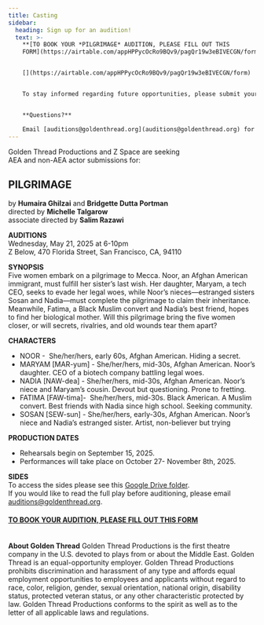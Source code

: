 ```yaml
---
title: Casting
sidebar:
  heading: Sign up for an audition!
  text: >-
    **[T﻿O BOOK YOUR *PILGRIMAGE* AUDITION, PLEASE FILL OUT THIS
    FORM](https://airtable.com/appHPPycOcRo9BQv9/pagQr19w3eBIVECGN/form)**


    [](https://airtable.com/appHPPycOcRo9BQv9/pagQr19w3eBIVECGN/form)


    To stay informed regarding future opportunities, please submit your information to our [database!](https://airtable.com/appHPPycOcRo9BQv9/pagYRqTaupLCmdbJB/form)


    **Questions?**

    Email [auditions@goldenthread.org](auditions@goldenthread.org) for any inquiries.
---
```

Golden Thread Productions and Z Space are seeking \
AEA and non-AEA actor submissions for: 

## PILGRIMAGE

by **Humaira Ghilzai** and **Bridgette Dutta Portman**\
directed by **Michelle Talgarow**\
associate directed by **Salim Razawi**

**AUDITIONS**\
Wednesday, May 21, 2025 at 6-10pm\
Z Below, 470 Florida Street, San Francisco, CA, 94110

**SYNOPSIS**\
Five women embark on a pilgrimage to Mecca. Noor, an Afghan American immigrant, must fulfill her sister’s last wish. Her daughter, Maryam, a tech CEO, seeks to evade her legal woes, while Noor’s nieces—estranged sisters Sosan and Nadia—must complete the pilgrimage to claim their inheritance. Meanwhile, Fatima, a Black Muslim convert and Nadia’s best friend, hopes to find her biological mother. Will this pilgrimage bring the five women closer, or will secrets, rivalries, and old wounds tear them apart? 

**CHARACTERS**

* NOOR -  She/her/hers, early 60s, Afghan American. Hiding a secret.
* MARYAM \[MAR-yum] - She/her/hers, mid-30s, Afghan American. Noor’s daughter. CEO of a biotech company battling legal woes.
* NADIA \[NAW-dea] - She/her/hers, mid-30s, Afghan American. Noor’s niece and Maryam’s cousin. Devout but questioning. Prone to fretting.
* FATIMA \[FAW-tima]-  She/her/hers, mid-30s. Black American. A Muslim convert. Best friends with Nadia since high school. Seeking community.
* SOSAN \[SEW-sun] - She/her/hers, early-30s, Afghan American. Noor’s niece and Nadia’s estranged sister. Artist, non-believer but trying

**PRODUCTION DATES**

* Rehearsals begin on September 15, 2025. 
* Performances will take place on October 27- November 8th, 2025.

**S﻿IDES**\
To access the sides please see this [Google Drive folder](https://drive.google.com/drive/folders/1gCiNkOYB0b4s231M5aCQiYQXC_UOZfzd?usp=drive_link). \
If you would like to read the full play before auditioning, please email [auditions@goldenthread.org](mailto:auditions@goldenthread.org). 

#### **[T﻿O BOOK YOUR AUDITION, PLEASE FILL OUT THIS FORM](https://airtable.com/appHPPycOcRo9BQv9/pagQr19w3eBIVECGN/form)**

\
**About Golden Thread** 
Golden Thread Productions is the first theatre company in the U.S. devoted to plays from or about the Middle East. Golden Thread is an equal-opportunity employer. Golden Thread Productions prohibits discrimination and harassment of any type and affords equal employment opportunities to employees and applicants without regard to race, color, religion, gender, sexual orientation, national origin, disability status, protected veteran status, or any other characteristic protected by law. Golden Thread Productions conforms to the spirit as well as to the letter of all applicable laws and regulations.